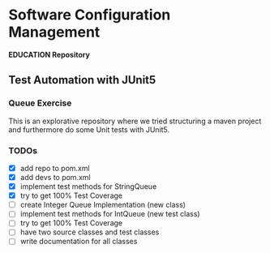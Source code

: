 # Software Configuration Management #

**EDUCATION Repository**

## Test Automation with JUnit5 ##

### Queue Exercise ###

This is an explorative repository where we tried structuring a maven project and furthermore do some Unit tests with JUnit5.

### TODOs ###

- [x] add repo to pom.xml
- [x] add devs to pom.xml
- [x] implement test methods for StringQueue
- [x] try to get 100% Test Coverage
- [ ] create Integer Queue Implementation (new class)
- [ ] implement test methods for IntQueue (new test class)
- [ ] try to get 100% Test Coverage
- [ ] have two source classes and test classes 
- [ ] write documentation for all classes
